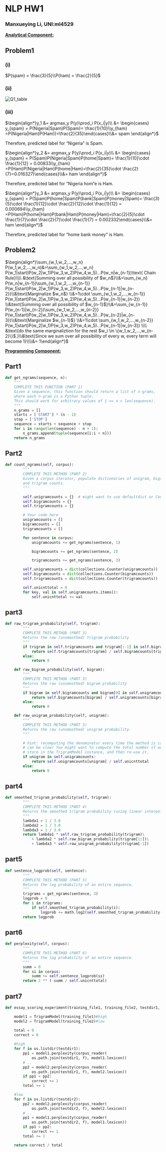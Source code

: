 # 								NLP HW1

###																Manxueying Li, UNI:ml4529



**<u>Analytical Component:</u>**

## Problem1

### (i)

$P(spam) = \frac{3}{5}\\P(ham) = \frac{2}{5}$

### (ii)

<img src="/Users/Ene/Library/Mobile Documents/com~apple~CloudDocs/CU/2020Fall/nlp/hw1/Q1_table.png" alt="Q1_table"  />

### (iii)

$\begin{align*}y_1 &= argmax_y P(y)\prod_i P(x_i|y)\\ &= \begin{cases} y_{spam} = P(Nigeria|Spam)P(Spam)= \frac{1}{10}\\y_{ham} =P(Nigeria|Ham)P(Ham))=\frac{2}{35}\end{cases}\\&= spam \end{align*}$

Therefore, predicted label for “Nigeria” is Spam.



$\begin{align*}y_2 &= argmax_y P(y)\prod_i P(x_i|y)\\ &= \begin{cases} y_{spam} = P(Spam)P(Nigeria|Spam)P(home|Spam)= \frac{1}{10}\cdot \frac{1}{12} = 0.00833\\y_{ham} =P(Ham)P(Nigeria|Ham)P(home|Ham)=\frac{2}{35}\cdot \frac{2}{7}=0.016327)\end{cases}\\&= ham \end{align*}$

Therefore, predicted label for “Nigeria hom”e is Ham.



$\begin{align*}y_3 &= argmax_y P(y)\prod_i P(x_i|y)\\ &= \begin{cases} y_{spam} = P(Spam)P(home|Spam)P(bank|Spam)P(money|Spam)= \frac{3}{5}\cdot \frac{1}{12}\cdot \frac{2}{12}\cdot \frac{1}{12} = 0.000694\\y_{ham} =P(Ham)P(home|Ham)P(bank|Ham)P(money|Ham)=\frac{2}{5}\cdot \frac{1}{7}\cdot \frac{2}{7}\cdot \frac{1}{7} = 0.002332\end{cases}\\&= ham \end{align*}$

Therefore, predicted label for “home bank money” is Ham.



## Problem2

$\begin{align*}\sum_{w_1,w_2,…,w_n} P(w_1,w_2,…,w_n)&=\sum_{w_1,w_2,…,w_n} P(w_1|start)P(w_2|w_1)P(w_3,w_2)P(w_4,w_5)…P(w_n|w_{n-1})\text{ Chain Rule}\\\\ &\text{Summing over all possibility of $w_n$}\\&=\sum_{w_n} P(w_n|w_{n-1})\sum_{w_1,w_2,…,w_{n-1}} P(w_1|start)P(w_2|w_1)P(w_3,w_2)P(w_4,w_5)…P(w_{n-1}|w_{n-2})\\&\text{Marginalize $w_n$} \\&=1\cdot \sum_{w_1,w_2,…,w_{n-1}} P(w_1|start)P(w_2|w_1)P(w_3,w_2)P(w_4,w_5)…P(w_{n-1}|w_{n-2}) \\&\text{Summing over all possibility of $w_{n-1}$}\\&=\sum_{w_{n-1}} P(w_{n-1}|w_{n-2})\sum_{w_1,w_2,…,w_{n-2}} P(w_1|start)P(w_2|w_1)P(w_3,w_2)P(w_4,w_5)…P(w_{n-2}|w_{n-3})\\&\text{Marginalize $w_{n-1}$} \\&=1\cdot \sum_{w_1,w_2,…,w_{n-2}} P(w_1|start)P(w_2|w_1)P(w_3,w_2)P(w_4,w_5)…P(w_{n-1}|w_{n-3}) \\\\ &\text{do the same marginaliztion for the rest $w_i \in \{w_1,w_2,…,w_{n-2}\}$.}\\&\text{Since we sum over all possibility of every w, every term will become 1}\\\\&= 1\end{align*}$

<div style="page-break-after: always"></div>

**<u>Programming Component:</u>**

## Part1

```python
def get_ngrams(sequence, n):
    """
    COMPLETE THIS FUNCTION (PART 1)
    Given a sequence, this function should return a list of n-grams, 
    where each n-gram is a Python tuple.
    This should work for arbitrary values of 1 <= n < len(sequence).
    """
    n_grams = []
    starts = ['START'] * (n - 1)
    stop = ['STOP']
    sequence = starts + sequence + stop
    for i in range(len(sequence) - n + 1):
        n_grams.append(tuple(sequence[i:i + n]))
    return n_grams
```

## Part2

```python
def count_ngrams(self, corpus):
        """
        COMPLETE THIS METHOD (PART 2)
        Given a corpus iterator, populate dictionaries of unigram, bigram,
        and trigram counts. 
        """

        self.unigramcounts = {}  # might want to use defaultdict or Counter instead
        self.bigramcounts = {}
        self.trigramcounts = {}

        # Your code here
        unigramcounts = []
        bigramcounts = []
        trigramcounts = []

        for sentence in corpus:
            unigramcounts += get_ngrams(sentence, 1)

            bigramcounts += get_ngrams(sentence, 2)

            trigramcounts += get_ngrams(sentence, 3)

        self.unigramcounts = dict(collections.Counter(unigramcounts))
        self.bigramcounts = dict(collections.Counter(bigramcounts))
        self.trigramcounts = dict(collections.Counter(trigramcounts))

        self.unicnttotal = 0
        for key, val in self.unigramcounts.items():
            self.unicnttotal += val

```

## part3

```python
def raw_trigram_probability(self, trigram):
        """
        COMPLETE THIS METHOD (PART 3)
        Returns the raw (unsmoothed) trigram probability
        """
        if trigram in self.trigramcounts and trigram[:-1] in self.bigramcounts:
            return self.trigramcounts[trigram] / self.bigramcounts[trigram[:-1]]
        else:
            return 0

    def raw_bigram_probability(self, bigram):
        """
        COMPLETE THIS METHOD (PART 3)
        Returns the raw (unsmoothed) bigram probability
        """
        if bigram in self.bigramcounts and bigram[0] in self.unigramcounts:
            return self.bigramcounts[bigram] / self.unigramcounts[bigram[0]]
        else:
            return 0 

    def raw_unigram_probability(self, unigram):
        """
        COMPLETE THIS METHOD (PART 3)
        Returns the raw (unsmoothed) unigram probability.
        """

        # hint: recomputing the denominator every time the method is called
        # can be slow! You might want to compute the total number of words once,
        # store in the TrigramModel instance, and then re-use it.
        if unigram in self.unigramcounts:
            return self.unigramcounts[unigram] / self.unicnttotal
        else:
            return 0
```

## part4

```python
def smoothed_trigram_probability(self, trigram):
        """
        COMPLETE THIS METHOD (PART 4)
        Returns the smoothed trigram probability (using linear interpolation).
        """
        lambda1 = 1 / 3.0
        lambda2 = 1 / 3.0
        lambda3 = 1 / 3.0
        return lambda1 * self.raw_trigram_probability(trigram)\
            + lambda2 * self.raw_bigram_probability(trigram[1:])\
            + lambda3 * self.raw_unigram_probability(trigram[-1])
```

## part5

```python
def sentence_logprob(self, sentence):
        """
        COMPLETE THIS METHOD (PART 5)
        Returns the log probability of an entire sequence.
        """
        trigrams = get_ngrams(sentence, 3)
        logprob = 0
        for i in trigrams:
            if self.smoothed_trigram_probability(i):
                logprob += math.log2(self.smoothed_trigram_probability(i))
        return logprob
```

## part6

```python
def perplexity(self, corpus):
        """
        COMPLETE THIS METHOD (PART 6)
        Returns the log probability of an entire sequence.
        """
        summ = 0
        for si in corpus:
            summ += self.sentence_logprob(si)
        return 2 ** (-summ / self.unicnttotal)
```

## part7

```python
def essay_scoring_experiment(training_file1, training_file2, testdir1, testdir2):

    model1 = TrigramModel(training_file1)#high
    model2 = TrigramModel(training_file2)#low

    total = 0
    correct = 0
    
    #high
    for f in os.listdir(testdir1):
        pp1 = model1.perplexity(corpus_reader(
            os.path.join(testdir1, f), model1.lexicon))
        # ..
        pp2 = model2.perplexity(corpus_reader(
            os.path.join(testdir1, f), model2.lexicon))
        if pp1 < pp2:
            correct += 1
        total += 1

    #low
    for f in os.listdir(testdir2):
        pp2 = model2.perplexity(corpus_reader(
            os.path.join(testdir2, f), model2.lexicon))
        # ..
        pp1 = model1.perplexity(corpus_reader(
            os.path.join(testdir2, f), model1.lexicon))
        if pp1 > pp2:
            correct += 1
        total += 1

    return correct / total
```
























